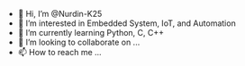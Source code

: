 - 👋 Hi, I’m @Nurdin-K25
- 👀 I’m interested in Embedded System, IoT, and Automation
- 🌱 I’m currently learning Python, C, C++
- 💞️ I’m looking to collaborate on ...
- 📫 How to reach me ...

<!---
Nurdin-K25/Nurdin-K25 is a ✨ special ✨ repository because its `README.md` (this file) appears on your GitHub profile.
You can click the Preview link to take a look at your changes.
--->
